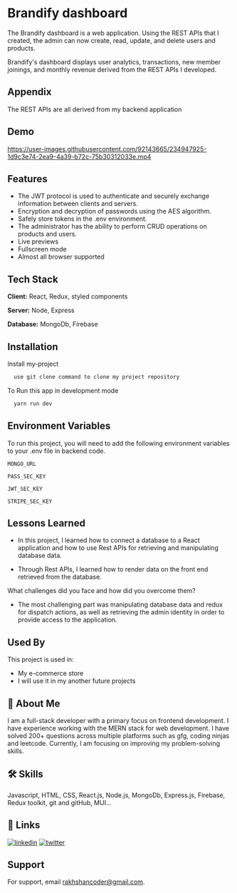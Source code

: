 
# Brandify dashboard

The Brandify dashboard is a web application. Using the REST APIs that I created, the admin can now create, read, update, and delete users and products.

Brandify's dashboard displays user analytics, transactions, new member joinings, and monthly revenue derived from the REST APIs I developed.


## Appendix

The REST APIs are all derived from my backend application


## Demo

https://user-images.githubusercontent.com/92143665/234947925-1d9c3e74-2ea9-4a39-b72c-75b30312033e.mp4


## Features

- The JWT protocol is used to authenticate and securely exchange     information between clients and servers.
- Encryption and decryption of passwords using the AES algorithm.
- Safely store tokens in the .env environment.
- The administrator has the ability to perform CRUD operations on products and users.
- Live previews
- Fullscreen mode
- Almost all browser supported





## Tech Stack

**Client:** React, Redux, styled components

**Server:** Node, Express

**Database:** MongoDb, Firebase


## Installation

Install my-project 

```bash
  use git clone command to clone my project repository
```

To Run this app in development mode
```bash
  yarn run dev
```
    
## Environment Variables

To run this project, you will need to add the following environment variables to your .env file in backend code.

`MONGO_URL`

`PASS_SEC_KEY`

`JWT_SEC_KEY`

`STRIPE_SEC_KEY`


## Lessons Learned


- In this project, I learned how to connect a database to a React application and how to use Rest APIs for retrieving and manipulating database data.

- Through Rest APIs, I learned how to render data on the front end retrieved from the database.

What challenges did you face and how did you overcome them?

- The most challenging part was manipulating database data and redux for dispatch actions, as well as retrieving the admin identity in order to provide access to the application.


## Used By

This project is used in:

- My e-commerce store 
- I will use it in my another future projects


## 🚀 About Me
I am a full-stack developer with a primary focus on frontend development. I have experience working with the MERN stack for web development.
I have solved 200+ questions across multiple platforms such as gfg, coding ninjas and leetcode.
Currently, I am focusing on improving my problem-solving skills.





## 🛠 Skills
Javascript, HTML, CSS, React.js, Node.js, MongoDb, Express.js, Firebase, Redux toolkit, git and gitHub, MUI...


## 🔗 Links
[![linkedin](https://img.shields.io/badge/linkedin-0A66C2?style=for-the-badge&logo=linkedin&logoColor=white)](https://www.linkedin.com/in/rakhshan-ahmad/)
[![twitter](https://img.shields.io/badge/twitter-1DA1F2?style=for-the-badge&logo=twitter&logoColor=white)](https://twitter.com/Rakhshan__ahmad)


## Support

For support, email rakhshancoder@gmail.com.

